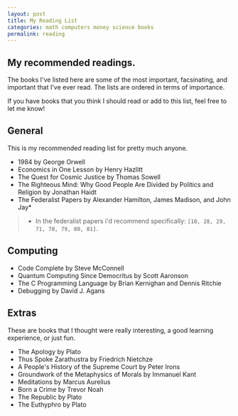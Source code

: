 ```yaml
---
layout: post
title: My Reading List
categories: math computers money science books
permalink: reading
---
```



## My recommended readings.
The books I've listed here are some of the most important, facsinating, and important that I've ever read. The lists are ordered in terms of importance.

If you have books that you think I should read or add to this list, feel free to let me know!

##  General

This is my recommended reading list for pretty much anyone.

-  1984 by George Orwell
-  Economics in One Lesson by Henry Hazlitt
-  The Quest for Cosmic Justice by Thomas Sowell
-  The Righteous Mind: Why Good People Are Divided by Politics and Religion by Jonathan Haidt
-  The Federalist Papers by Alexander Hamilton, James Madison, and John Jay*


> * In the federalist papers i'd recommend specifically: `[10, 28, 29, 71, 78, 79, 80, 81]`.


## Computing

-  Code Complete by Steve McConnell
-  Quantum Computing Since Democritus by Scott Aaronson
-  The C Programming Language by Brian Kernighan and Dennis Ritchie
-  Debugging by David J. Agans


## Extras
These are books that I thought were really interesting, a good learning experience, or just fun.

-  The Apology by Plato
-  Thus Spoke Zarathustra by Friedrich Nietchze
-  A People's History of the Supreme Court by Peter Irons
-  Groundwork of the Metaphysics of Morals by Immanuel Kant
-  Meditations by Marcus Aurelius
-  Born a Crime by Trevor Noah
-  The Republic by Plato
-  The Euthyphro by Plato
